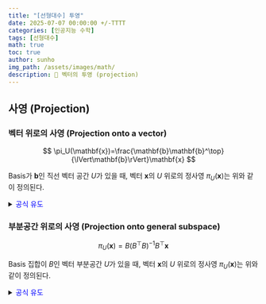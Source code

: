 ```yaml
---
title: "[선형대수] 투영"
date: 2025-07-07 00:00:00 +/-TTTT
categories: [인공지능 수학]
tags: [선형대수]
math: true
toc: true
author: sunho
img_path: /assets/images/math/
description: 📕 벡터의 투영 (projection)
---
```


## 사영 (Projection)

### 벡터 위로의 사영 (Projection onto a vector)

$$
\pi_U(\mathbf{x})=\frac{\mathbf{b}\mathbf{b}^\top}{\lVert\mathbf{b}\rVert}\mathbf{x}
$$

Basis가 $\mathbf{b}$인 직선 벡터 공간 $U$가 있을 때, 벡터 $\mathbf{x}$의 $U$ 위로의 정사영 $\pi_U(\mathbf{x})$는 위와 같이 정의된다.

<details>
<summary><font color='blue'>공식 유도</font></summary>
<div markdown="1">

1. $\pi_U(\mathbf{x})$는 $U$ 내의 벡터이기 때문에 $\mathbf{b}$의 상수배이다.

   $$
   \pi_U(\mathbf{x})=\lambda\mathbf{b}
   $$

2. $\mathbf{x}-\lambda\mathbf{b}$는 $\mathbf{b}$와 직교한다.

   $$\langle\mathbf{x}-\lambda\mathbf{b},\mathbf{b}\rangle=0\to \mathbf{x}^\top\mathbf{b}=\lambda\mathbf{b}^\top\mathbf{b}
   $$

3. 수식을 정리한다.
   
   $$
   \lambda=\frac{\mathbf{b}^\top\mathbf{x}}{\mathbf{b}^\top\mathbf{b}}~\to~\pi_U(\mathbf{x})=\frac{\mathbf{b}\mathbf{b}^\top}{\lVert\mathbf{b}\rVert}\mathbf{x}
   $$

</div>
</details>

### 부분공간 위로의 사영 (Projection onto general subspace)

$$
\pi_U(\mathbf{x})=B(B^\top B)^{-1}B^\top\mathbf{x}
$$

Basis 집합이 $B$인 벡터 부분공간 $U$가 있을 때, 벡터 $\mathbf{x}$의 $U$ 위로의 정사영 $\pi_U(\mathbf{x})$는 위와 같이 정의된다.

<details>
<summary><font color='blue'>공식 유도</font></summary>
<div markdown="1">

1. $\pi_U(\mathbf{x})$는 $U$ 내의 벡터이기 때문에 basis들의 선형 결합으로 표현될 수 있다.

   $$
   \pi_U(\mathbf{x})=\lambda_1\mathbf{b}_1+\cdots+\lambda_m\mathbf{b}_m=B\boldsymbol\lambda
   $$

2. $\mathbf{x}-\pi_U(\mathbf{x})$는 $U$의 basis들과 직교한다.

   $$
   \langle\mathbf{x}-\pi_U(\mathbf{x}),\mathbf{b}_1\rangle=0
   \\
   \vdots
   \\
   \langle\mathbf{x}-\pi_U(\mathbf{x}),\mathbf{b}_m\rangle=0
   $$

3. 위의 수식을 행렬로 표현한다.

   $$
   \langle\mathbf{x}-B\boldsymbol\lambda,B\rangle=0
   \to
   \mathbf{x}^\top B=(B\boldsymbol\lambda)^\top B
   $$
   
4. 수식을 정리한다.

   $$
   \boldsymbol\lambda=(B^\top B)^{-1}B^\top\mathbf{x}~\to~\pi_U(\mathbf{x})=B(B^\top B)^{-1}B^\top\mathbf{x}
   $$

</div>
</details>
